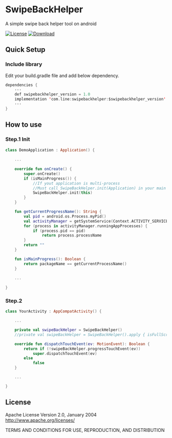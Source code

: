 # SwipeBackHelper
A simple swipe back helper tool on android

[![License](https://img.shields.io/badge/license-Apache%202-green.svg)](https://www.apache.org/licenses/LICENSE-2.0)
[![Download](https://api.bintray.com/packages/swordsoul/line/swipebackhelper/images/download.svg) ](https://bintray.com/swordsoul/line/swipebackhelper/_latestVersion)

## Quick Setup
### Include library

Edit your build.gradle file and add below dependency.
```kotlin
dependencies {
    ···
    def swipebackhelper_version = 1.0
    implementation 'com.line:swipebackhelper:$swipebackhelper_version'
    ···
}
```
## How to use
### Step.1 Init
```kotlin
class DemoApplication : Application() {
   
    ...
    
    override fun onCreate() {
        super.onCreate()
        if (isMainProgress()) {
            //If yout application is multi-process
            //Must call SwipeBackHelper.init(Application) in your main process
            SwipeBackHelper.init(this)
        }
    }

    fun getCurrentProgressName(): String {
        val pid = android.os.Process.myPid()
        val activityManager = getSystemService(Context.ACTIVITY_SERVICE) as ActivityManager
        for (process in activityManager.runningAppProcesses) {
            if (process.pid == pid)
                return process.processName
        }
        return ""
    }

    fun isMainProgress(): Boolean {
        return packageName == getCurrentProcessName()
    }
    
    ...
    
}
```
### Step.2
```kotlin
class YourActivity : AppCompatActivity() {

    ...

    private val swipeBackHelper = SwipeBackHelper()
    //private val swipeBackHelper = SwipeBackHelper().apply { isFullScreen = true }

    override fun dispatchTouchEvent(ev: MotionEvent): Boolean {
        return if (!swipeBackHelper.progressTouchEvent(ev))
            super.dispatchTouchEvent(ev)
        else
            false
    }

    ...

}
```
## License
   Apache License
                           Version 2.0, January 2004
                        http://www.apache.org/licenses/

TERMS AND CONDITIONS FOR USE, REPRODUCTION, AND DISTRIBUTION
